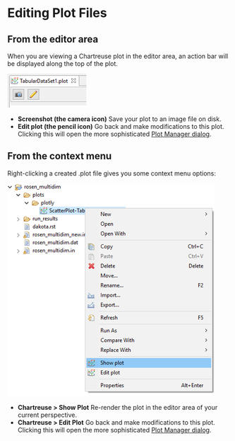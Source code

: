 Editing Plot Files
==========

## From the editor area

When you are viewing a Chartreuse plot in the editor area, an action bar will be displayed along the top of the plot.

![alt text](img/Plotting_TheBasics_16.png "Action bar for Chartreuse plots")

* **Screenshot (the camera icon)** Save your plot to an image file on disk.
* **Edit plot (the pencil icon)** Go back and make modifications to this plot.  Clicking this will open the more sophisticated [Plot Manager dialog](#the-plot-manager-dialog).

## From the context menu
Right-clicking a created .plot file gives you some context menu options:

![alt text](img/Plotting_TheBasics_7.png "Context menu")

* **Chartreuse > Show Plot** Re-render the plot in the editor area of your current perspective.
* **Chartreuse > Edit Plot** Go back and make modifications to this plot.  Clicking this will open the more sophisticated [Plot Manager dialog](#the-plot-manager-dialog).

